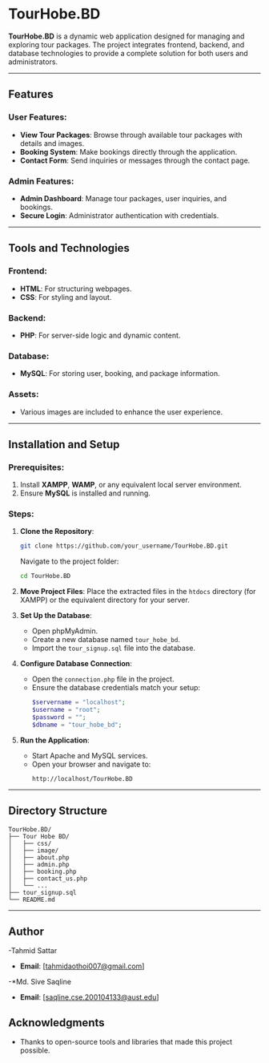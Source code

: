 # TourHobe.BD

**TourHobe.BD** is a dynamic web application designed for managing and exploring tour packages. The project integrates frontend, backend, and database technologies to provide a complete solution for both users and administrators.

---

## Features

### User Features:
- **View Tour Packages**: Browse through available tour packages with details and images.
- **Booking System**: Make bookings directly through the application.
- **Contact Form**: Send inquiries or messages through the contact page.

### Admin Features:
- **Admin Dashboard**: Manage tour packages, user inquiries, and bookings.
- **Secure Login**: Administrator authentication with credentials.

---

## Tools and Technologies

### Frontend:
- **HTML**: For structuring webpages.
- **CSS**: For styling and layout.

### Backend:
- **PHP**: For server-side logic and dynamic content.

### Database:
- **MySQL**: For storing user, booking, and package information.

### Assets:
- Various images are included to enhance the user experience.

---

## Installation and Setup

### Prerequisites:
1. Install **XAMPP**, **WAMP**, or any equivalent local server environment.
2. Ensure **MySQL** is installed and running.

### Steps:
1. **Clone the Repository**:
   ```bash
   git clone https://github.com/your_username/TourHobe.BD.git
   ```
   Navigate to the project folder:
   ```bash
   cd TourHobe.BD
   ```

2. **Move Project Files**:
   Place the extracted files in the `htdocs` directory (for XAMPP) or the equivalent directory for your server.

3. **Set Up the Database**:
   - Open phpMyAdmin.
   - Create a new database named `tour_hobe_bd`.
   - Import the `tour_signup.sql` file into the database.

4. **Configure Database Connection**:
   - Open the `connection.php` file in the project.
   - Ensure the database credentials match your setup:
     ```php
     $servername = "localhost";
     $username = "root";
     $password = "";
     $dbname = "tour_hobe_bd";
     ```

5. **Run the Application**:
   - Start Apache and MySQL services.
   - Open your browser and navigate to:
     ```
     http://localhost/TourHobe.BD
     ```

---

## Directory Structure
```
TourHobe.BD/
├── Tour Hobe BD/
│   ├── css/
│   ├── image/
│   ├── about.php
│   ├── admin.php
│   ├── booking.php
│   ├── contact_us.php
│   └── ...
├── tour_signup.sql
└── README.md
```

---

## Author
-Tahmid Sattar 
- **Email**: [tahmidaothoi007@gmail.com]

-*Md. Sive Saqline
- **Email**: [saqline.cse.200104133@aust.edu]


## Acknowledgments
- Thanks to open-source tools and libraries that made this project possible.
